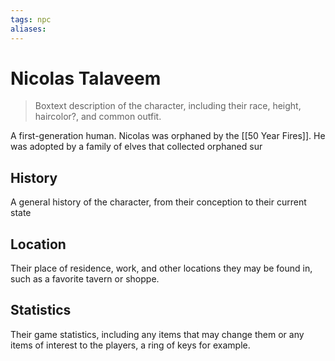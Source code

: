 ```yaml
---
tags: npc
aliases:
---
```

# Nicolas Talaveem

> Boxtext description of the character, including their race, height, haircolor?, and common outfit.

A first-generation human. Nicolas was orphaned by the [[50 Year Fires]]. He was adopted by a family of elves that collected orphaned sur

## History
A general history of the character, from their conception to their current state

## Location
Their place of residence, work, and other locations they may be found in, such as a favorite tavern or shoppe.

## Statistics
Their game statistics, including any items that may change them or any items of interest to the players, a ring of keys for example.